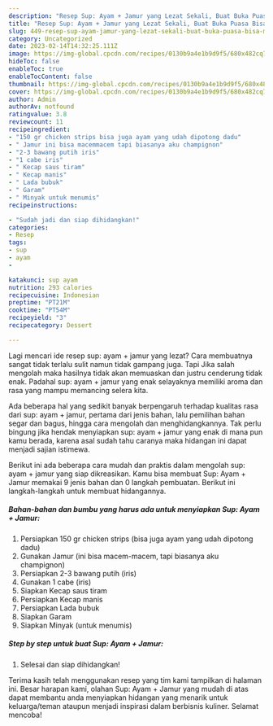 ```yaml
---
description: "Resep Sup: Ayam + Jamur yang Lezat Sekali, Buat Buka Puasa Bisa Manjain Lidah"
title: "Resep Sup: Ayam + Jamur yang Lezat Sekali, Buat Buka Puasa Bisa Manjain Lidah"
slug: 449-resep-sup-ayam-jamur-yang-lezat-sekali-buat-buka-puasa-bisa-manjain-lidah
category: Uncategorized
date: 2023-02-14T14:32:25.111Z
image: https://img-global.cpcdn.com/recipes/0130b9a4e1b9d9f5/680x482cq70/sup-ayam-jamur-foto-resep-utama.jpg
hideToc: false
enableToc: true
enableTocContent: false
thumbnail: https://img-global.cpcdn.com/recipes/0130b9a4e1b9d9f5/680x482cq70/sup-ayam-jamur-foto-resep-utama.jpg
cover: https://img-global.cpcdn.com/recipes/0130b9a4e1b9d9f5/680x482cq70/sup-ayam-jamur-foto-resep-utama.jpg
author: Admin
authorAv: notfound
ratingvalue: 3.8
reviewcount: 11
recipeingredient:
- "150 gr chicken strips bisa juga ayam yang udah dipotong dadu"
- " Jamur ini bisa macemmacem tapi biasanya aku champignon"
- "2-3 bawang putih iris"
- "1 cabe iris"
- " Kecap saus tiram"
- " Kecap manis"
- " Lada bubuk"
- " Garam"
- " Minyak untuk menumis"
recipeinstructions:

- "Sudah jadi dan siap dihidangkan!"
categories:
- Resep
tags:
- sup
- ayam
- 

katakunci: sup ayam  
nutrition: 293 calories
recipecuisine: Indonesian
preptime: "PT21M"
cooktime: "PT54M"
recipeyield: "3"
recipecategory: Dessert

---
```



Lagi mencari ide resep sup: ayam + jamur yang lezat? Cara membuatnya sangat tidak terlalu sulit namun tidak gampang juga. Tapi Jika salah mengolah maka hasilnya tidak akan memuaskan dan justru cenderung tidak enak. Padahal sup: ayam + jamur yang enak selayaknya memiliki aroma dan rasa yang mampu memancing selera kita.


Ada beberapa hal yang sedikit banyak berpengaruh terhadap kualitas rasa dari sup: ayam + jamur, pertama dari jenis bahan, lalu pemilihan bahan segar dan bagus, hingga cara mengolah dan menghidangkannya. Tak perlu bingung jika hendak menyiapkan sup: ayam + jamur yang enak di mana pun kamu berada, karena asal sudah tahu caranya maka hidangan ini dapat menjadi sajian istimewa.




Berikut ini ada beberapa cara mudah dan praktis dalam mengolah sup: ayam + jamur yang siap dikreasikan. Kamu bisa membuat Sup: Ayam + Jamur memakai 9 jenis bahan dan 0 langkah pembuatan. Berikut ini langkah-langkah untuk membuat hidangannya.

<!--inarticleads1-->

##### Bahan-bahan dan bumbu yang harus ada untuk menyiapkan Sup: Ayam + Jamur:

1. Persiapkan 150 gr chicken strips (bisa juga ayam yang udah dipotong dadu)
1. Gunakan  Jamur (ini bisa macem-macem, tapi biasanya aku champignon)
1. Persiapkan 2-3 bawang putih (iris)
1. Gunakan 1 cabe (iris)
1. Siapkan  Kecap saus tiram
1. Persiapkan  Kecap manis
1. Persiapkan  Lada bubuk
1. Siapkan  Garam
1. Siapkan  Minyak (untuk menumis)




<!--inarticleads2-->

##### Step by step untuk buat Sup: Ayam + Jamur:


1. Selesai dan siap dihidangkan!



Terima kasih telah menggunakan resep yang tim kami tampilkan di halaman ini. Besar harapan kami, olahan Sup: Ayam + Jamur yang mudah di atas dapat membantu anda menyiapkan hidangan yang menarik untuk keluarga/teman ataupun menjadi inspirasi dalam berbisnis kuliner. Selamat mencoba!
